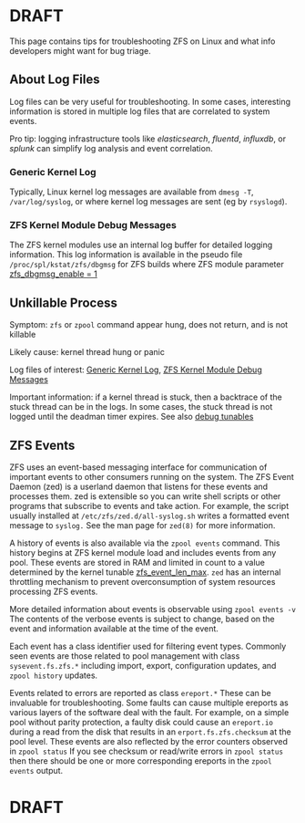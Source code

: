 # DRAFT
This page contains tips for troubleshooting ZFS on Linux and what info developers might want for bug triage.
## About Log Files
Log files can be very useful for troubleshooting. In some cases, interesting information is stored in multiple log files that are correlated to system events.

Pro tip: logging infrastructure tools like _elasticsearch_, _fluentd_, _influxdb_, or _splunk_ can simplify log analysis and event correlation.

### Generic Kernel Log
Typically, Linux kernel log messages are available from `dmesg -T`, `/var/log/syslog`, or where kernel log messages are sent (eg by `rsyslogd`).

### ZFS Kernel Module Debug Messages 
The ZFS kernel modules use an internal log buffer for detailed logging information.
This log information is available in the pseudo file `/proc/spl/kstat/zfs/dbgmsg` for ZFS builds where ZFS module parameter [zfs_dbgmsg_enable = 1](https://github.com/zfsonlinux/zfs/wiki/ZFS-on-Linux-Module-Parameters#zfs_dbgmsg_enable)

## Unkillable Process
Symptom: `zfs` or `zpool` command appear hung, does not return, and is not killable

Likely cause: kernel thread hung or panic

Log files of interest: [Generic Kernel Log](#generic-kernel-log), [ZFS Kernel Module Debug Messages](#zfs-kernel-module-debug-messages)

Important information: if a kernel thread is stuck, then a backtrace of the stuck thread can be in the logs.
In some cases, the stuck thread is not logged until the deadman timer expires. See also [debug tunables](https://github.com/zfsonlinux/zfs/wiki/ZFS-on-Linux-Module-Parameters#debug)

## ZFS Events
ZFS uses an event-based messaging interface for communication of important events to
other consumers running on the system. The ZFS Event Daemon (zed) is a userland daemon that
listens for these events and processes them. zed is extensible so you can write shell scripts
or other programs that subscribe to events and take action. For example, the script usually
installed at `/etc/zfs/zed.d/all-syslog.sh` writes a formatted event message to `syslog.`
See the man page for `zed(8)` for more information.

A history of events is also available via the `zpool events` command. This history begins at
ZFS kernel module load and includes events from any pool. These events are stored in RAM and
limited in count to a value determined by the kernel tunable [zfs_event_len_max](https://github.com/zfsonlinux/zfs/wiki/ZFS-on-Linux-Module-Parameters#zfs_zevent_len_max).
`zed` has an internal throttling mechanism to prevent overconsumption of system resources
processing ZFS events.

More detailed information about events is observable using `zpool events -v`
The contents of the verbose events is subject to change, based on the event and information
available at the time of the event.

Each event has a class identifier used for filtering event types. Commonly seen events are
those related to pool management with class `sysevent.fs.zfs.*` including import, export,
configuration updates, and `zpool history` updates.

Events related to errors are reported as class `ereport.*` These can be invaluable for 
troubleshooting. Some faults can cause multiple ereports as various layers of the software
deal with the fault. For example, on a simple pool without parity protection, a faulty 
disk could cause an `ereport.io` during a read from the disk that results in an 
`erport.fs.zfs.checksum` at the pool level. These events are also reflected by the error
counters observed in `zpool status` 
If you see checksum or read/write errors in `zpool status` then there should be one or more
corresponding ereports in the `zpool events` output.

# DRAFT
